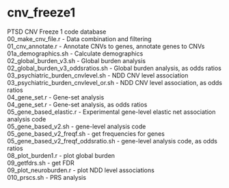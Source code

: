 # cnv_freeze1
PTSD CNV Freeze 1 code database  
00_make_cnv_file.r - Data combination and filtering  
01_cnv_annotate.r - Annotate CNVs to genes, annotate genes to CNVs  
01a_demographics.sh - Calculate demographics  
02_global_burden_v3.sh - Global burden analysis  
02_global_burden_v3_oddsratios.sh - Global burden analysis, as odds ratios  
03_psychiatric_burden_cnvlevel.sh - NDD CNV level association  
03_psychiatric_burden_cnvlevel_or.sh - NDD CNV level association, as odds ratios  
04_gene_set.r - Gene-set analysis  
04_gene_set.r - Gene-set analysis, as odds ratios  
05_gene_based_elastic.r - Experimental gene-level elastic net association analysis code  
05_gene_based_v2.sh - gene-level analysis code  
05_gene_based_v2_freqf.sh - get frequencies for genes  
05_gene_based_v2_freqf_oddsratio.sh - gene-level analysis code, as odds ratios  
08_plot_burden1.r - plot global burden  
09_getfdrs.sh - get FDR  
09_plot_neuroburden.r - plot NDD level associations  
010_prscs.sh - PRS analysis  
